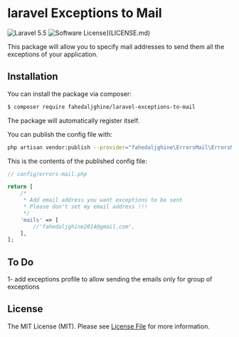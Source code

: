 # laravel Exceptions to Mail

![Laravel 5.5](https://img.shields.io/badge/Laravel-5.5-f4645f.svg)
![Software License](https://img.shields.io/badge/license-MIT-brightgreen.svg?style=flat-square)](LICENSE.md)

This package will allow you to specify mail addresses to send them all the exceptions of your application.

## Installation

You can install the package via composer:
``` bash
$ composer require fahedaljghine/laravel-exceptions-to-mail
```

The package will automatically register itself.

You can publish the config file with:
```bash
php artisan vendor:publish --provider="fahedaljghine\ErrorsMail\ErrorsMailServiceProvider"
```

This is the contents of the published config file:

```php
// config/errors-mail.php

return [
	/*
     * Add email address you want exceptions to be sent
	 * Please don't set my email address !!!
     */
    'mails' => [
        //'fahedaljghine2014@gmail.com',
    ],
];
```

## To Do

1- add exceptions profile to allow sending the emails only for group of exceptions


## License

The MIT License (MIT). Please see [License File](LICENSE.md) for more information.

